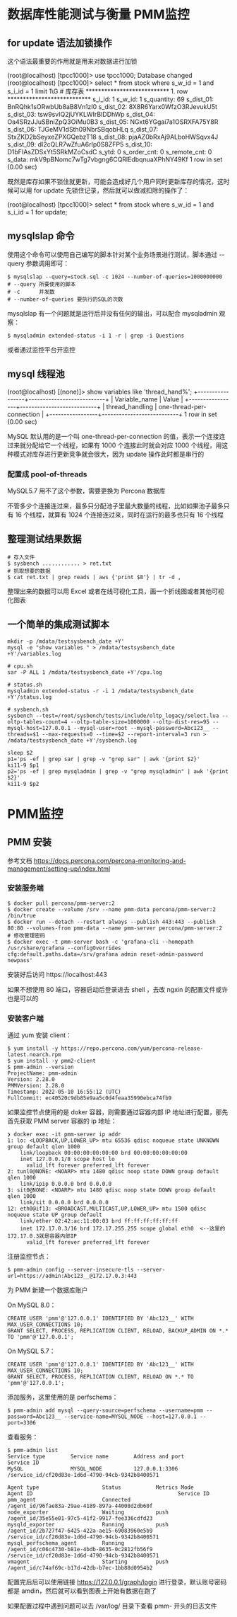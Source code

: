 # 数据库性能测试与衡量 PMM监控

## for update 语法加锁操作

这个语法最重要的作用就是用来对数据进行加锁


(root@localhost) [tpcc1000]> use tpcc1000;
Database changed
(root@localhost) [tpcc1000]> select * from stock where s_w_id = 1 and s_i_id = 1 limit 1\G  # 库存表
*************************** 1. row ***************************
      s_i_id: 1
      s_w_id: 1
  s_quantity: 69
   s_dist_01: BnRQhk1sORwbUb8aB8Vn1zI0
   s_dist_02: 8X8R6Yarx0WfzO3RJevukU5t
   s_dist_03: tsw9svIQ2jUYKLWIrBIDDhWp
   s_dist_04: Oa4SRzJJuSBniZpQ3OiMu0B3
   s_dist_05: NGxt6YGgai7a1OSRXFA75Y8R
   s_dist_06: TJGeMV1dSth09NbrSBqobHLq
   s_dist_07: StxZKD2bSeyxeZPXGQebzT18
   s_dist_08: pjaAZ0bRxAj9ALboHWSqvx4J
   s_dist_09: dI2cQLR7wZfuA6rIp0S8ZFP5
   s_dist_10: D1bFIAsZDSxYt5SRkMZoCsdC
       s_ytd: 0
 s_order_cnt: 0
s_remote_cnt: 0
      s_data: mkV9pBNomc7wTg7vbgng6CQRlEdbqnuaXPhNY49Kf
1 row in set (0.00 sec)

既然是库存如果不锁住就更新，可能会造成好几个用户同时更新库存的情况，这时候可以用 for update 先锁住记录，然后就可以做减扣除的操作了：

(root@localhost) [tpcc1000]> select * from stock where s_w_id = 1 and s_i_id = 1 for update;

## mysqlslap 命令

使用这个命令可以使用自己编写的脚本针对某个业务场景进行测试，脚本通过 --query 参数调用即可：

    $ mysqlslap --query=stock.sql -c 1024 --number-of-queries=1000000000
    # --query 所要使用的脚本
    # -c      并发数
    # --number-of-queries 要执行的SQL的次数

mysqlslap 有一个问题就是运行后并没有任何的输出，可以配合 mysqladmin 观察：

    $ mysqladmin extended-status -i 1 -r | grep -i Questions

或者通过监控平台开监控

## mysql 线程池

(root@localhost) [(none)]> show variables like 'thread_hand%';
+-----------------+---------------------------+
| Variable_name   | Value                     |
+-----------------+---------------------------+
| thread_handling | one-thread-per-connection |
+-----------------+---------------------------+
1 row in set (0.00 sec)

MySQL 默认用的是一个叫 one-thread-per-connection 的值，表示一个连接连过来就分配给它一个线程，如果有 1000 个连接此时就会对应 1000 个线程，用这种模式对库存进行更新竞争就会很大，因为 update 操作此时都是串行的

### 配置成 pool-of-threads 

MySQL5.7 用不了这个参数，需要更换为 Percona 数据库

不管多少个连接连过来，最多只分配池子里最大数量的线程，比如如果池子最多只有 16 个线程，就算有 1024 个连接连过来，同时在运行的最多也只有 16 个线程

## 整理测试结果数据

    # 存入文件
    $ sysbench ............ > ret.txt
    # 抓取想要的数据
    $ cat ret.txt | grep reads | aws {'print $8'} | tr -d ,

整理出来的数据可以用 Excel 或者在线可视化工具，画一个折线图或者其他可视化图表

## 一个简单的集成测试脚本

    mkdir -p /mdata/testsysbench_date +Y'
    mysql -e "show variables " > /mdata/testsysbench_date +Y'/variables.log 

    # cpu.sh 
    sar -P ALL 1 /mdata/testsysbench_date +Y'/cpu.log 

    # status.sh 
    mysqladmin extended-status -r -i 1 /mdata/testsysbench_date +Y'/status.log

    # sysbench.sh 
    sysbench --test=/root/sysbench/tests/include/oltp_legacy/select.lua --oltp-tables-count=4 --oltp-table-size=1000000 --oltp-dist-res=95 --mysql-host=127.0.0.1 --mysql-user=root --mysql-password=Abc123__ --threads=$1 --max-requests=0 --time=$2 --report-interval=3 run > /mdata/testsysbench_date +Y'/sysbench.log 

    sleep $2 
    p1='ps -ef | grep sar | grep -v "grep sar" | awk '{print $2}'
    ki11-9 $p1 
    p2='ps -ef | grep mysqladmin | grep -v "grep mysqladmin" | awk '{print $2}'
    ki11-9 $p2 

# PMM监控

## PMM 安装

参考文档 https://docs.percona.com/percona-monitoring-and-management/setting-up/index.html

### 安装服务端

    $ docker pull percona/pmm-server:2
    $ docker create --volume /srv --name pmm-data percona/pmm-server:2 /bin/true
    $ docker run --detach --restart always --publish 443:443 --publish 80:80 --volumes-from pmm-data --name pmm-server percona/pmm-server:2
    # 修改管理密码
    $ docker exec -t pmm-server bash -c 'grafana-cli --homepath /usr/share/grafana --configOverrides cfg:default.paths.data=/srv/grafana admin reset-admin-password newpass'

安装好后访问 https://localhost:443

如果不想使用 80 端口，容器启动后登录进去 shell ，去改 ngxin 的配置文件或许也是可以的
    
### 安装客户端

通过 yum 安装 client：

    $ yum install -y https://repo.percona.com/yum/percona-release-latest.noarch.rpm
    $ yum install -y pmm2-client
    $ pmm-admin --version
    ProjectName: pmm-admin
    Version: 2.28.0
    PMMVersion: 2.28.0
    Timestamp: 2022-05-10 16:55:12 (UTC)
    FullCommit: ec40520c9db85e9aa5c0d4feaa35990ebca74fb9

如果监控节点使用的是 doker 容器，则需要通过容器内部 IP 地址进行配置，那先首先获取 PMM server 容器的 ip 地址：

    ❯ docker exec -it pmm-server ip addr
    1: lo: <LOOPBACK,UP,LOWER_UP> mtu 65536 qdisc noqueue state UNKNOWN group default qlen 1000
        link/loopback 00:00:00:00:00:00 brd 00:00:00:00:00:00
        inet 127.0.0.1/8 scope host lo
          valid_lft forever preferred_lft forever
    2: tunl0@NONE: <NOARP> mtu 1480 qdisc noop state DOWN group default qlen 1000
        link/ipip 0.0.0.0 brd 0.0.0.0
    3: sit0@NONE: <NOARP> mtu 1480 qdisc noop state DOWN group default qlen 1000
        link/sit 0.0.0.0 brd 0.0.0.0
    12: eth0@if13: <BROADCAST,MULTICAST,UP,LOWER_UP> mtu 1500 qdisc noqueue state UP group default
        link/ether 02:42:ac:11:00:03 brd ff:ff:ff:ff:ff:ff
        inet 172.17.0.3/16 brd 172.17.255.255 scope global eth0  <--这里的172.17.0.3就是容器内部IP
          valid_lft forever preferred_lft forever

注册监控节点：

    $ pmm-admin config --server-insecure-tls --server-url=https://admin:Abc123__@172.17.0.3:443

为 PMM 新建一个数据库账户

On MySQL 8.0：

    CREATE USER 'pmm'@'127.0.0.1' IDENTIFIED BY 'Abc123__' WITH MAX_USER_CONNECTIONS 10;
    GRANT SELECT, PROCESS, REPLICATION CLIENT, RELOAD, BACKUP_ADMIN ON *.* TO 'pmm'@'127.0.0.1';


On MySQL 5.7：

    CREATE USER 'pmm'@'127.0.0.1' IDENTIFIED BY 'Abc123__' WITH MAX_USER_CONNECTIONS 10;
    GRANT SELECT, PROCESS, REPLICATION CLIENT, RELOAD ON *.* TO 'pmm'@'127.0.0.1';

添加服务，这里使用的是 perfschema：

    $ pmm-admin add mysql --query-source=perfschema --username=pmm --password=Abc123__ --service-name=MYSQL_NODE --host=127.0.0.1 --port=3306

查看服务：

    $ pmm-admin list
    Service type        Service name        Address and port        Service ID
    MySQL               MYSQL_NODE          127.0.0.1:3306          /service_id/cf20d83e-1d6d-4790-94cb-9342b8400571

    Agent type                    Status           Metrics Mode        Agent ID                                              Service ID
    pmm_agent                     Connected                            /agent_id/96fae83a-29ae-4189-897a-44008d2db60f
    node_exporter                 Waiting          push                /agent_id/35e55e01-97c5-41f2-9917-fee336cdfd23
    mysqld_exporter               Running          push                /agent_id/2b727f47-6425-422a-ae15-69083960e5b9        /service_id/cf20d83e-1d6d-4790-94cb-9342b8400571
    mysql_perfschema_agent        Running                              /agent_id/c06c4730-b81e-4bdb-8635-0c2812fb56f9        /service_id/cf20d83e-1d6d-4790-94cb-9342b8400571
    vmagent                       Starting         push                /agent_id/c74af69c-b17d-42db-b7ec-1bb88d0954b2

配置完后后可以使用链接 https://127.0.0.1/graph/login 进行登录，默认账号密码都是 amdin，然后就可以看到图表上开始有数据在跑了

如果配置过程中遇到问题可以去 /var/log/ 目录下查看 pmm- 开头的日志文件